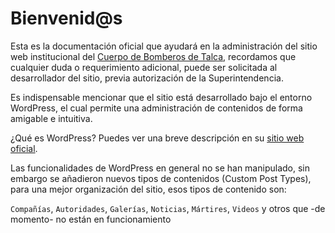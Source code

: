 # Bienvenid@s

Esta es la documentación oficial que ayudará en la administración del sitio web institucional del [Cuerpo de Bomberos de Talca](https://bomberostalca.cl), recordamos que cualquier duda o requerimiento adicional, puede ser solicitada al desarrollador del sitio, previa autorización de la Superintendencia.

Es indispensable mencionar que el sitio está desarrollado bajo el entorno WordPress, el cual permite una administración de contenidos de forma amigable e intuitiva.

¿Qué es WordPress? Puedes ver una breve descripción en su [sitio web oficial](https://es.wordpress.org/).

Las funcionalidades de WordPress en general no se han manipulado, sin embargo se añadieron nuevos tipos de contenidos (Custom Post Types), para una mejor organización del sitio, esos tipos de contenido son:

`Compañías`, `Autoridades`, `Galerías`, `Noticias`, `Mártires`, `Videos` y otros que -de momento- no están en funcionamiento
<!--stackedit_data:
eyJoaXN0b3J5IjpbLTE2ODU1MzIwODYsMjAzMzgzODEwLC03MD
g3ODI1MzQsMTgxODA3NzMwMiw2MTk3MTczNTEsNjQyMTMyMjc1
LDE3OTk3NjQzMzhdfQ==
-->